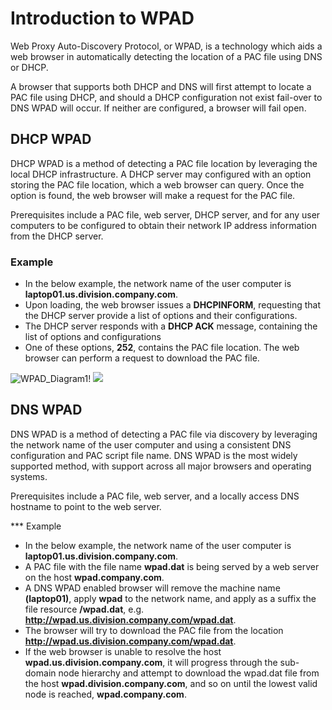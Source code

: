 # Introduction to WPAD
Web Proxy Auto-Discovery Protocol, or WPAD, is a technology which aids a web browser in automatically detecting the location of a PAC file using DNS or DHCP.

A browser that supports both DHCP and DNS will first attempt to locate a PAC file using DHCP, and should a DHCP configuration not exist fail-over to DNS WPAD will occur. If neither are configured, a browser will fail open.

## DHCP WPAD

DHCP WPAD is a method of detecting a PAC file location by leveraging the local DHCP infrastructure. A DHCP server may configured with an option storing the PAC file location, which a web browser can query. Once the option is found, the web browser will make a request for the PAC file.

Prerequisites include a PAC file, web server, DHCP server, and for any user computers to be configured to obtain their network IP address information from the DHCP server.

### Example

- In the below example, the network name of the user computer is **laptop01.us.division.company.com**.
- Upon loading, the web browser issues a **DHCPINFORM**, requesting that the DHCP server provide a list of options and their configurations.
- The DHCP server responds with a **DHCP ACK** message, containing the list of options and configurations
- One of these options, **252**, contains the PAC file location. The web browser can perform a request to download the PAC file.

![WPAD_Diagram1!](https://github.com/mdriesnj/findproxyforurl/blob/main/wpad_diagram1.png?raw=true)
<img src='https://github.com/mdriesnj/findproxyforurl/blob/main/wpad_diagram1.png?raw=true'>

## DNS WPAD

DNS WPAD is a method of detecting a PAC file via discovery by leveraging the network name of the user computer and using a consistent DNS configuration and PAC script file name. DNS WPAD is the most widely supported method, with support across all major browsers and operating systems.

Prerequisites include a PAC file, web server, and a locally access DNS hostname to point to the web server.

*** Example

- In the below example, the network name of the user computer is **laptop01.us.division.company.com**.
- A PAC file with the file name **wpad.dat** is being served by a web server on the host **wpad.company.com**.
- A DNS WPAD enabled browser will remove the machine name **(laptop01)**, apply **wpad** to the network name, and apply as a suffix the file resource **/wpad.dat**, e.g. **http://wpad.us.division.company.com/wpad.dat**.
- The browser will try to download the PAC file from the location **http://wpad.us.division.company.com/wpad.dat**.
- If the web browser is unable to resolve the host **wpad.us.division.company.com**, it will progress through the sub-domain node hierarchy and attempt to download the wpad.dat file from the host **wpad.division.company.com**, and so on until the lowest valid node is reached, **wpad.company.com**.
